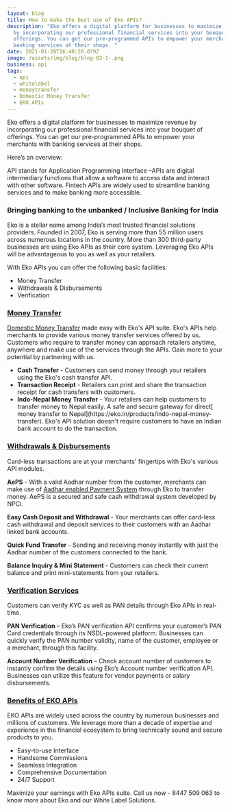 ```yaml
---
layout: blog
title: How to make the best use of Eko APIs?
description: "Eko offers a digital platform for businesses to maximize revenue
  by incorporating our professional financial services into your bouquet of
  offerings. You can get our pre-programmed APIs to empower your merchants with
  banking services at their shops. "
date: 2021-01-28T16:40:20.079Z
image: /assets/img/blog/blog-02-1-.png
business: api
tags:
  - api
  - whitelabel
  - moneytransfer
  - Domestic Money Transfer
  - EKO APIs
---
```

Eko offers a digital platform for businesses to maximize revenue by incorporating our professional financial services into your bouquet of offerings. You can get our pre-programmed APIs to empower your merchants with banking services at their shops. 

Here’s an overview:

API stands for Application Programming Interface –APIs are digital intermediary functions that allow a software to access data and interact with other software.  Fintech APIs are widely used to streamline banking services and to make banking more accessible.   

### Bringing banking to the unbanked / Inclusive Banking for India

Eko is a stellar name among India’s most trusted financial solutions providers. Founded in 2007, Eko is serving more than 55 million users across numerous locations in the country. More than 300 third-party businesses are using Eko APIs as their core system. Leveraging Eko APIs will be advantageous to you as well as your retailers. 

With Eko APIs you can offer the following basic facilities:

* Money Transfer
* Withdrawals & Disbursements
* Verification

### **<u>Money Transfer</u>**

[Domestic Money Transfer](https://eko.in/products/money-transfer) made easy with Eko's API suite. Eko's APIs help merchants to provide various money transfer services offered by us. Customers who require to transfer money can approach retailers anytime, anywhere and make use of the services through the APIs. Gain more to your potential by partnering with us.

<ul>

<li><b>Cash Transfer</b> - Customers can send money through your retailers using the Eko's cash transfer API. </li>
<li><b>Transaction Receipt</b> - Retailers can print and share the transaction receipt for cash transfers with customers. </li>
<li><b>Indo-Nepal Money Transfer</b> - Your retailers can help customers to transfer money to Nepal easily. A safe and secure gateway for direct[ money transfer to Nepal](https://eko.in/products/indo-nepal-money-transfer). Eko's API solution doesn't require customers to have an Indian bank account to do the transaction.</li>

</ul>

### **<u>Withdrawals & Disbursements</u>**

Card-less transactions are at your merchants' fingertips with Eko's various API modules.

<b>AePS</b> - With a valid Aadhar number from the customer, merchants can make use of [Aadhar enabled Payment System](https://eko.in/products/aadhaar-banking) through Eko to transfer money. AePS is a secured and safe cash withdrawal system developed by NPCI.

<b>Easy Cash Deposit and Withdrawal</b> - Your merchants can offer card-less cash withdrawal and deposit services to their customers with an Aadhar linked bank accounts.

<b>Quick Fund Transfer</b> - Sending and receiving money instantly with just the Aadhar number of the customers connected to the bank.

<b>Balance Inquiry & Mini Statement</b> - Customers can check their current balance and print mini-statements from your retailers.

### **<u>Verification Services</u>**

Customers can verify KYC as well as PAN details through Eko APIs in real-time. 

<b>PAN Verification</b> – Eko’s PAN verification API confirms your customer’s PAN Card credentials through its NSDL-powered platform. Businesses can quickly verify the PAN number validity, name of the customer, employee or a merchant, through this facility.

<b>Account Number Verification</b> – Check account number of customers to instantly confirm the details using Eko’s Account number verification API. Businesses can utilize this feature for vendor payments or salary disbursements. 

### <u>Benefits of EKO APIs</u>

EKO APIs are widely used across the country by numerous businesses and millions of customers. We leverage more than a decade of expertise and experience in the financial ecosystem to bring technically sound and secure products to you.

<ul>

<li> Easy-to-use Interface </li>
<li>Handsome Commissions </li>
<li>Seamless Integration </li>
<li>Comprehensive Documentation </li>
<li>24/7 Support </li>

</ul>

Maximize your earnings with Eko APIs suite. Call us now - 8447 509 063 to know more about Eko and our White Label Solutions.